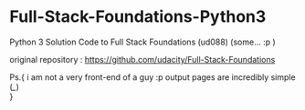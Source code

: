 # Full-Stack-Foundations-Python3
Python 3 Solution Code to Full Stack Foundations (ud088) (some... :p )

original repository : https://github.com/udacity/Full-Stack-Foundations

Ps.{
    i am not a very front-end of a guy :p 
    output pages are incredibly simple (*_*)   
    }
